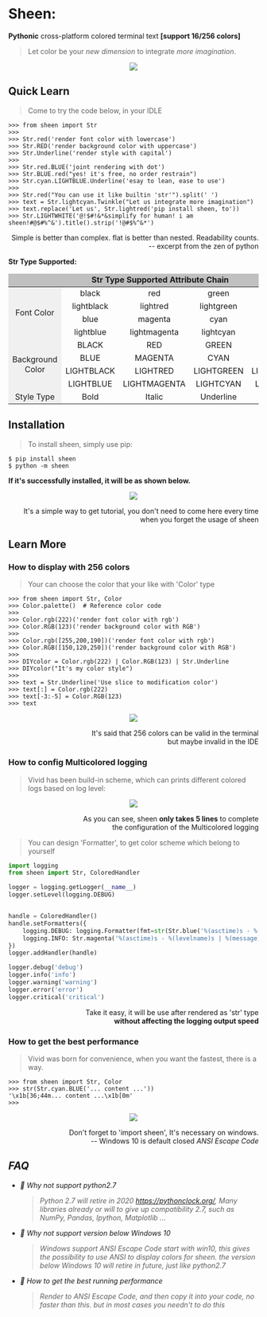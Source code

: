 Sheen:
==========================


**Pythonic** cross-platform colored terminal text **[support 16/256 colors]**
> Let color be your _new dimension_ to integrate _more imagination_.

<div align=center><img src="./docs/Intro.gif"></div>

Quick Learn
---
> Come to try the code below, in your IDLE

```{.sourceCode .python}
>>> from sheen import Str
>>>
>>> Str.red('render font color with lowercase')
>>> Str.RED('render background color with uppercase')
>>> Str.Underline('render style with capital')
>>> 
>>> Str.red.BLUE('joint rendering with dot')
>>> Str.BLUE.red("yes! it's free, no order restrain")
>>> Str.cyan.LIGHTBLUE.Underline('esay to lean, ease to use')
>>>
>>> Str.red("You can use it like builtin 'str'").split(' ')
>>> text = Str.lightcyan.Twinkle("Let us integrate more imagination")
>>> text.replace('Let us', Str.lightred('pip install sheen, to'))
>>> Str.LIGHTWHITE('@!$#!&*&simplify for human! i am sheen!#@$#%^&').title().strip('!@#$%^&*')
```
<p align="right">Simple is better than complex. flat is better than nested. Readability counts. </br>-- excerpt from the zen of python</p>

**Str Type Supported:**
<table style="text-align: center; align: center;">
<thead><tr><td colspan=5 bgcolor="#c0c0c0"><b>Str Type Supported Attribute Chain</b></td></tr></thead>
<tr>
	<td rowspan=4 bgcolor=#f0f0f0>Font Color</td><td>black</td><td>red</td><td>green</td><td>yellow</td>
</tr>
<tr>
	<td>lightblack</td><td>lightred</td><td>lightgreen</td><td>lightyellow</td>
</tr>
<tr>
	<td>blue</td><td>magenta</td><td>cyan</td><td>white</td>
</tr>
<tr>
    <td>lightblue</td><td>lightmagenta</td><td>lightcyan</td><td>lightwhite</td>
</tr>
<tr>
	<td rowspan=4 bgcolor=#f0f0f0>Background Color</td><td>BLACK</td><td>RED</td><td>GREEN</td><td>YELLOW</td>
</tr>
<tr>
	<td>BLUE</td><td>MAGENTA</td><td>CYAN</td><td>WHITE</td>
</tr>
<tr>
	<td>LIGHTBLACK</td><td>LIGHTRED</td><td>LIGHTGREEN</td><td>LIGHTYELLOW</td>
</tr>
<tr>
	<td>LIGHTBLUE</td><td>LIGHTMAGENTA</td><td>LIGHTCYAN</td><td>LIGHTWHITE</td>
</tr>
<tr>
<td bgcolor=#f0f0f0>Style Type</td><td>Bold</td><td>Italic</td><td>Underline</td><td>Twinkle</td>
</tr>
</table>


Installation
---
> To install sheen, simply use pip:

```{.sourceCode .bash}
$ pip install sheen
$ python -m sheen
```

**If it's successfully installed, it will be as shown below.**

<div align=center><img src="./docs/Tutor.gif"></div>

<p align="right">It's a simple way to get tutorial, you don't need to come here every time
<br>when you forget the usage of sheen</p>

Learn More
---
###  How to display with 256 colors
> Your can choose the color that your like with 'Color' type

```{.sourceCode .python}
>>> from sheen import Str, Color
>>> Color.palette()  # Reference color code
>>>
>>> Color.rgb(222)('render font color with rgb')
>>> Color.RGB(123)('render background color with RGB')
>>> 
>>> Color.rgb([255,200,190])('render font color with rgb')
>>> Color.RGB([150,120,250])('render background color with RGB')
>>>
>>> DIYcolor = Color.rgb(222) | Color.RGB(123) | Str.Underline
>>> DIYcolor("It's my color style")
>>>
>>> text = Str.Underline('Use slice to modification color')
>>> text[:] = Color.rgb(222)
>>> text[-3:-5] = Color.RGB(123)
>>> text
``` 

<div align=center><img src="./docs/Paletee.png"></div>

<p align="right"> It's said that 256 colors can be valid in the terminal<br>but maybe invalid in the IDE</p>

### How to config Multicolored logging
> Vivid has been build-in scheme, which can prints different colored logs based on log level:

<div align=center><img src="./docs/ColoredHandler.png"></div>

<p align="right"> As you can see, sheen <b>only takes 5 lines</b> to complete
<br> the configuration of the Multicolored logging</p>

> You can design 'Formatter', to get color scheme which belong to yourself

```python
import logging
from sheen import Str, ColoredHandler

logger = logging.getLogger(__name__)
logger.setLevel(logging.DEBUG)


handle = ColoredHandler()
handle.setFormatters({
    logging.DEBUG: logging.Formatter(fmt=str(Str.blue('%(asctime)s - %(levelname)s | %(message)s')), datefmt='%Y-%m-%d'),
    logging.INFO: Str.magenta('%(asctime)s - %(levelname)s | %(message)s'),
})
logger.addHandler(handle)

logger.debug('debug')
logger.info('info')
logger.warning('warning')
logger.error('error')
logger.critical('critical')
```
<p align="right"> Take it easy, it will be use after rendered as 'str' type 
<br> <b>without affecting the logging output speed</b> <p>

### How to get the best performance
> Vivid was born for convenience, when you want the fastest, there is a way.

```{.sourceCode .python}
>>> from sheen import Str, Color
>>> str(Str.cyan.BLUE('... content ...'))
'\x1b[36;44m... content ...\x1b[0m'
>>>
``` 

<div align=center><img src="./docs/BestPerformance.png"></div>

<p align='right'> Don't forget to 'import sheen', It's necessary on windows.
<br> -- Windows 10 is default closed <i>ANSI Escape Code<i> </p>

FAQ
---
- :speech_balloon: Why not support python2.7
    > Python 2.7 will retire in 2020 https://pythonclock.org/, 
    > Many libraries already or will to give up compatibility 2.7, 
    > such as NumPy, Pandas, Ipython, Matplotlib ... 
- :speech_balloon:  Why not support version below Windows 10
    > Windows support _ANSI Escape Code_ start with win10, 
    > this gives the possibility to use ANSI to display colors for sheen.
    > the version below Windows 10 will retire in future, just like python2.7
- :speech_balloon:  How to get the best running performance
    > Render to _ANSI Escape Code_, and then copy it into your code, no faster than this.
    > but in most cases you needn't to do this